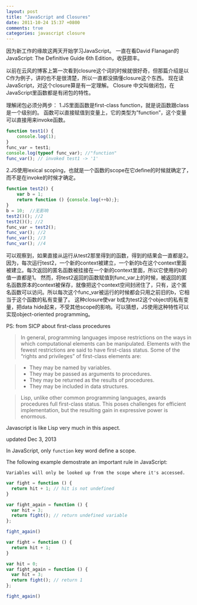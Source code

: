```yaml
---
layout: post
title: "JavaScript and Closures"
date: 2011-10-24 15:37 +0800
comments: true
categories: javascript closure
---
```


因为新工作的缘故这两天开始学习JavaScript。
一直在看David Flanagan的JavaScript: The Definitive Guide 6th Edition，收获颇丰。

以前在云风的博客上第一次看到closure这个词的时候就很好奇，但那篇介绍是以C作为例子，讲的也不是很清楚，所以一直都没搞懂closure这个东西。
现在读JavaScript，对这个closure算是有一定理解。
Closure 中文叫做闭包，在JavaScript里函数都是有闭包的特性。



理解闭包必须分两步：
1.JS里面函数是first-class function，就是说函数跟class是一个级别的。 函数可以直接赋值到变量上，它的类型为”function”，这个变量可以直接用来invoke函数。

```javascript
function test1() {
    console.log(1);
}
func_var = test1;
console.log(typeof func_var); //"function"
func_var(); // invoked test1 -> '1'
```

2.JS使用lexical scoping，也就是一个函数的scope在它define的时候就确定了，而不是在invoke的时候才确定。

```javascript
function test2() {
    var b = 1;
    return function () {console.log(++b);};
} 
b = 10;  //无影响
test2()(); //2
test2()(); //2
func_var = test2();
func_var(); //2
func_var(); //3
func_var(); //4
```

可以观察到，如果直接从运行从test2那里得到的函数，得到的结果会一直都是2。因为，每次运行test2，一个新的context被建立，一个新的b在这个context里面被建立。每次返回的匿名函数被挂接在一个新的context里面，所以它使用的b的值一直都是1。
然而，将test2返回的函数赋值到func_var上的时候，被返回的匿名函数原本的context被保存，就像把这个context空间封闭住了，只有，这个匿名函数可以访问。所以每次这个func_var被运行的时候都会只用之前旧的b，它相当于这个函数的私有变量了。
这种closure使var b成为test2这个object的私有变量，把data hide起来，不受其他scope的影响。可以猜想，JS使用这种特性可以实现object-oriented programming。

PS: from SICP about first-class procedures
> In general, programming languages impose restrictions on the ways in which computational elements can be manipulated. Elements with the fewest restrictions are said to have first-class status. Some of the “rights and privileges” of first-class elements are:

>   * They may be named by variables.
>   * They may be passed as arguments to procedures.
>   * They may be returned as the results of procedures.
>   * They may be included in data structures.

> Lisp, unlike other common programming languages, awards procedures full first-class status. This poses challenges for efficient implementation, but the resulting gain in expressive power is enormous.

Javascript is like Lisp very much in this aspect.

updated Dec 3, 2013

In JavaScript, only `function` key word define a scope.

The following example demostrate an important rule in JavaScript:  

    Variables will only be looked up from the scope where it's accessed. 


``` javascript
var fight = function () {
  return hit + 1; // hit is not undefined
}

var fight_again = function () {
  var hit = 3;
  return fight(); // return undefined variable
};

fight_again()
```

``` javascript
var fight = function () {
  return hit + 1;
}

var hit = 0;
var fight_again = function () {
  var hit = 3;
  return fight(); // return 1
};

fight_again()
```
